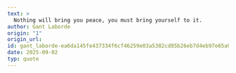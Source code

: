 ```yaml
---
text: >
  Nothing will bring you peace, you must bring yourself to it.
author: Gant Laborde
origin: "1"
origin_url: 
id: gant_laborde-ea6da145fe437334f6cf46259e03a5382cd85b26eb7d4eb97e65a01ab1da7687
date: 2025-09-02
typ: quote
---
```

